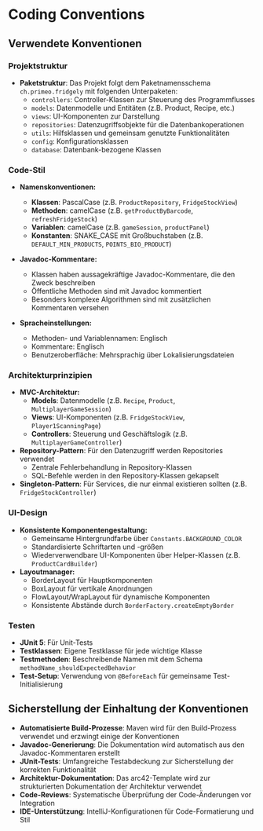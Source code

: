 # Coding Conventions

## Verwendete Konventionen

### Projektstruktur

- **Paketstruktur**: Das Projekt folgt dem Paketnamensschema `ch.primeo.fridgely` mit folgenden Unterpaketen:
  - `controllers`: Controller-Klassen zur Steuerung des Programmflusses
  - `models`: Datenmodelle und Entitäten (z.B. Product, Recipe, etc.)
  - `views`: UI-Komponenten zur Darstellung
  - `repositories`: Datenzugriffsobjekte für die Datenbankoperationen
  - `utils`: Hilfsklassen und gemeinsam genutzte Funktionalitäten
  - `config`: Konfigurationsklassen
  - `database`: Datenbank-bezogene Klassen

### Code-Stil

- **Namenskonventionen:**
  - **Klassen**: PascalCase (z.B. `ProductRepository`, `FridgeStockView`)
  - **Methoden**: camelCase (z.B. `getProductByBarcode`, `refreshFridgeStock`)
  - **Variablen**: camelCase (z.B. `gameSession`, `productPanel`)
  - **Konstanten**: SNAKE_CASE mit Großbuchstaben (z.B. `DEFAULT_MIN_PRODUCTS`, `POINTS_BIO_PRODUCT`)

- **Javadoc-Kommentare:**
  - Klassen haben aussagekräftige Javadoc-Kommentare, die den Zweck beschreiben
  - Öffentliche Methoden sind mit Javadoc kommentiert
  - Besonders komplexe Algorithmen sind mit zusätzlichen Kommentaren versehen

- **Spracheinstellungen:**
  - Methoden- und Variablennamen: Englisch
  - Kommentare: Englisch
  - Benutzeroberfläche: Mehrsprachig über Lokalisierungsdateien

### Architekturprinzipien

- **MVC-Architektur:**
  - **Models**: Datenmodelle (z.B. `Recipe`, `Product`, `MultiplayerGameSession`)
  - **Views**: UI-Komponenten (z.B. `FridgeStockView`, `Player1ScanningPage`)
  - **Controllers**: Steuerung und Geschäftslogik (z.B. `MultiplayerGameController`)
- **Repository-Pattern**: Für den Datenzugriff werden Repositories verwendet
  - Zentrale Fehlerbehandlung in Repository-Klassen
  - SQL-Befehle werden in den Repository-Klassen gekapselt
- **Singleton-Pattern**: Für Services, die nur einmal existieren sollten (z.B. `FridgeStockController`)

### UI-Design

- **Konsistente Komponentengestaltung:**
  - Gemeinsame Hintergrundfarbe über `Constants.BACKGROUND_COLOR`
  - Standardisierte Schriftarten und -größen
  - Wiederverwendbare UI-Komponenten über Helper-Klassen (z.B. `ProductCardBuilder`)
- **Layoutmanager:**
  - BorderLayout für Hauptkomponenten
  - BoxLayout für vertikale Anordnungen
  - FlowLayout/WrapLayout für dynamische Komponenten
  - Konsistente Abstände durch `BorderFactory.createEmptyBorder`

### Testen

- **JUnit 5**: Für Unit-Tests
- **Testklassen**: Eigene Testklasse für jede wichtige Klasse
- **Testmethoden**: Beschreibende Namen mit dem Schema `methodName_shouldExpectedBehavior`
- **Test-Setup**: Verwendung von `@BeforeEach` für gemeinsame Test-Initialisierung

## Sicherstellung der Einhaltung der Konventionen

- **Automatisierte Build-Prozesse**: Maven wird für den Build-Prozess verwendet und erzwingt einige der Konventionen
- **Javadoc-Generierung**: Die Dokumentation wird automatisch aus den Javadoc-Kommentaren erstellt
- **JUnit-Tests**: Umfangreiche Testabdeckung zur Sicherstellung der korrekten Funktionalität
- **Architektur-Dokumentation**: Das arc42-Template wird zur strukturierten Dokumentation der Architektur verwendet
- **Code-Reviews**: Systematische Überprüfung der Code-Änderungen vor Integration
- **IDE-Unterstützung**: IntelliJ-Konfigurationen für Code-Formatierung und Stil
